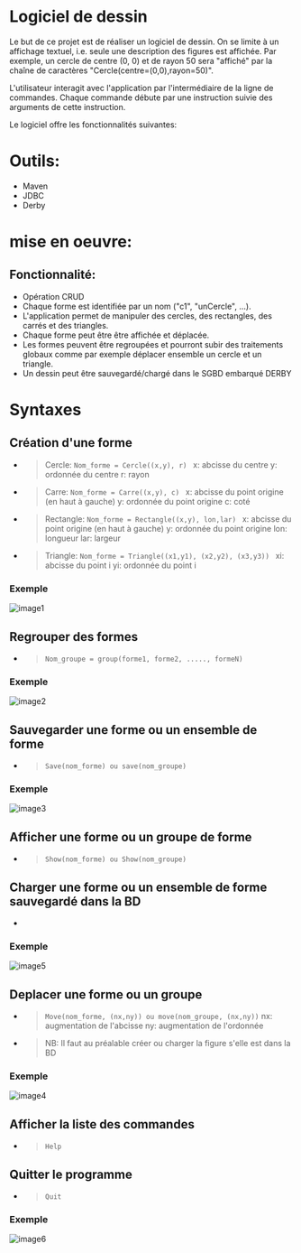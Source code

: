 # Logiciel de dessin

Le but de ce projet est de réaliser un logiciel de dessin. On se limite à un affichage textuel, i.e. seule une description des figures est affichée. Par exemple, un cercle de centre (0, 0) et de rayon 50 sera "affiché" par la chaîne de caractères "Cercle(centre=(0,0),rayon=50)".

L'utilisateur interagit avec l'application par l'intermédiaire de la ligne de commandes. Chaque commande débute par une instruction suivie des arguments de cette instruction.

Le logiciel offre les fonctionnalités suivantes:


# Outils:
* Maven
* JDBC
* Derby

# mise en oeuvre:

## Fonctionnalité: 
* Opération CRUD
* Chaque forme est identifiée par un nom ("c1", "unCercle", ...).
* L'application permet de manipuler des cercles, des rectangles, des carrés et des triangles.
* Chaque forme peut être être affichée et déplacée.
* Les formes peuvent être regroupées et pourront subir des traitements globaux comme par exemple déplacer ensemble un cercle et un triangle.
* Un dessin peut être sauvegardé/chargé dans le SGBD embarqué DERBY


# Syntaxes

## Création d'une forme
- > Cercle:
```Nom_forme = Cercle((x,y), r) ```
x: abcisse du centre
y: ordonnée du centre
r: rayon

- > Carre: 
```Nom_forme = Carre((x,y), c) ```
x: abcisse du point origine (en haut à gauche)
y: ordonnée du point origine
c: coté

- >Rectangle:
```Nom_forme = Rectangle((x,y), lon,lar) ```
x: abcisse du point origine (en haut à gauche)
y: ordonnée du point origine
lon: longueur
lar: largeur

- >Triangle:
```Nom_forme = Triangle((x1,y1), (x2,y2), (x3,y3)) ```
xi: abcisse du point i 
yi: ordonnée du point i

### Exemple
![image1](https://github.com/Hakim-OUED/pgpl_9.9/blob/master/Capture8.PNG)

## Regrouper des formes
- > ``` Nom_groupe = group(forme1, forme2, ....., formeN) ```
### Exemple
![image2](https://github.com/Hakim-OUED/pgpl_9.9/blob/master/Capture2.PNG)

## Sauvegarder une forme ou un ensemble de forme
- > ```Save(nom_forme) ou save(nom_groupe) ```
### Exemple
![image3](https://github.com/Hakim-OUED/pgpl_9.9/blob/master/Capture3.PNG)

## Afficher une forme ou un groupe de forme
- > ```Show(nom_forme) ou Show(nom_groupe) ```
## Charger une forme ou un ensemble de forme sauvegardé dans la BD
- > ```Load(nom_forme) ou load(nom_groupe)
### Exemple
![image5](https://github.com/Hakim-OUED/pgpl_9.9/blob/master/Capture5.PNG)

## Deplacer une forme ou un groupe
- > ``` Move(nom_forme, (nx,ny)) ou move(nom_groupe, (nx,ny)) ```
nx: augmentation de l'abcisse
ny: augmentation de l'ordonnée
- > NB: Il faut au préalable créer ou charger la figure s'elle est dans la BD
### Exemple
![image4](https://github.com/Hakim-OUED/pgpl_9.9/blob/master/Capture4.PNG)

## Afficher la liste des commandes
- > ``` Help ```
## Quitter le programme
- > ``` Quit ```
### Exemple
![image6](https://github.com/Hakim-OUED/pgpl_9.9/blob/master/Capture6.PNG)


 
